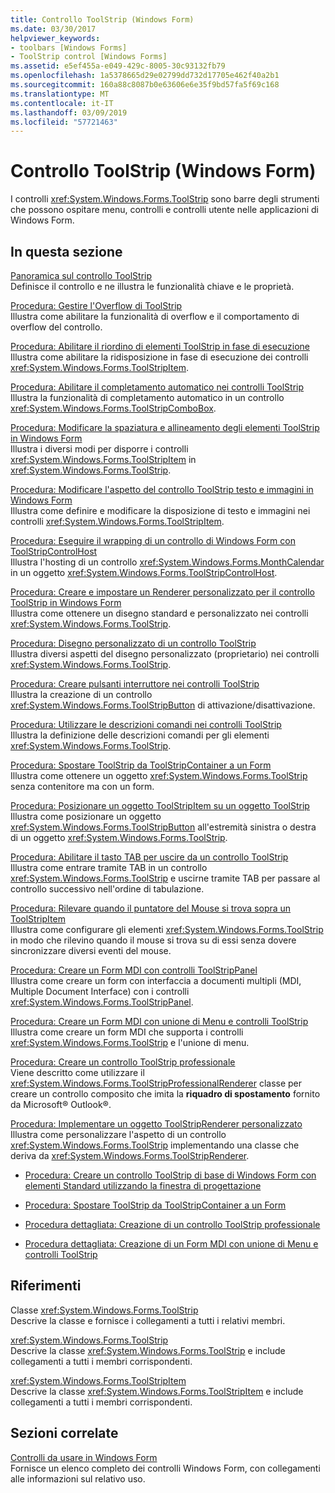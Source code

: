 ```yaml
---
title: Controllo ToolStrip (Windows Form)
ms.date: 03/30/2017
helpviewer_keywords:
- toolbars [Windows Forms]
- ToolStrip control [Windows Forms]
ms.assetid: e5ef455a-e049-429c-8005-30c93132fb79
ms.openlocfilehash: 1a5378665d29e02799dd732d17705e462f40a2b1
ms.sourcegitcommit: 160a88c8087b0e63606e6e35f9bd57fa5f69c168
ms.translationtype: MT
ms.contentlocale: it-IT
ms.lasthandoff: 03/09/2019
ms.locfileid: "57721463"
---
```

# <a name="toolstrip-control-windows-forms"></a>Controllo ToolStrip (Windows Form)
I controlli <xref:System.Windows.Forms.ToolStrip> sono barre degli strumenti che possono ospitare menu, controlli e controlli utente nelle applicazioni di Windows Form.  
  
## <a name="in-this-section"></a>In questa sezione  
 [Panoramica sul controllo ToolStrip](toolstrip-control-overview-windows-forms.md)  
 Definisce il controllo e ne illustra le funzionalità chiave e le proprietà.  
  
 [Procedura: Gestire l'Overflow di ToolStrip](how-to-manage-toolstrip-overflow-in-windows-forms.md)  
 Illustra come abilitare la funzionalità di overflow e il comportamento di overflow del controllo.  
  
 [Procedura: Abilitare il riordino di elementi ToolStrip in fase di esecuzione](how-to-enable-reordering-of-toolstrip-items-at-run-time-in-windows-forms.md)  
 Illustra come abilitare la ridisposizione in fase di esecuzione dei controlli <xref:System.Windows.Forms.ToolStripItem>.  
  
 [Procedura: Abilitare il completamento automatico nei controlli ToolStrip](how-to-enable-autocomplete-in-toolstrip-controls-in-windows-forms.md)  
 Illustra la funzionalità di completamento automatico in un controllo <xref:System.Windows.Forms.ToolStripComboBox>.  
  
 [Procedura: Modificare la spaziatura e allineamento degli elementi ToolStrip in Windows Form](how-to-change-the-spacing-and-alignment-of-toolstrip-items-in-windows-forms.md)  
 Illustra i diversi modi per disporre i controlli <xref:System.Windows.Forms.ToolStripItem> in <xref:System.Windows.Forms.ToolStrip>.  
  
 [Procedura: Modificare l'aspetto del controllo ToolStrip testo e immagini in Windows Form](how-to-change-the-appearance-of-toolstrip-text-and-images-in-windows-forms.md)  
 Illustra come definire e modificare la disposizione di testo e immagini nei controlli <xref:System.Windows.Forms.ToolStripItem>.  
  
 [Procedura: Eseguire il wrapping di un controllo di Windows Form con ToolStripControlHost](how-to-wrap-a-windows-forms-control-with-toolstripcontrolhost.md)  
 Illustra l'hosting di un controllo <xref:System.Windows.Forms.MonthCalendar> in un oggetto <xref:System.Windows.Forms.ToolStripControlHost>.  
  
 [Procedura: Creare e impostare un Renderer personalizzato per il controllo ToolStrip in Windows Form](create-and-set-a-custom-renderer-for-the-toolstrip-control-in-wf.md)  
 Illustra come ottenere un disegno standard e personalizzato nei controlli <xref:System.Windows.Forms.ToolStrip>.  
  
 [Procedura: Disegno personalizzato di un controllo ToolStrip](how-to-custom-draw-a-toolstrip-control.md)  
 Illustra diversi aspetti del disegno personalizzato (proprietario) nei controlli <xref:System.Windows.Forms.ToolStrip>.  
  
 [Procedura: Creare pulsanti interruttore nei controlli ToolStrip](how-to-create-toggle-buttons-in-toolstrip-controls.md)  
 Illustra la creazione di un controllo <xref:System.Windows.Forms.ToolStripButton> di attivazione/disattivazione.  
  
 [Procedura: Utilizzare le descrizioni comandi nei controlli ToolStrip](how-to-use-tooltips-in-toolstrip-controls.md)  
 Illustra la definizione delle descrizioni comandi per gli elementi <xref:System.Windows.Forms.ToolStrip>.  
  
 [Procedura: Spostare ToolStrip da ToolStripContainer a un Form](how-to-move-a-toolstrip-out-of-a-toolstripcontainer-onto-a-form.md)  
 Illustra come ottenere un oggetto <xref:System.Windows.Forms.ToolStrip> senza contenitore ma con un form.  
  
 [Procedura: Posizionare un oggetto ToolStripItem su un oggetto ToolStrip](how-to-position-a-toolstripitem-on-a-toolstrip.md)  
 Illustra come posizionare un oggetto <xref:System.Windows.Forms.ToolStripButton> all'estremità sinistra o destra di un oggetto <xref:System.Windows.Forms.ToolStrip>.  
  
 [Procedura: Abilitare il tasto TAB per uscire da un controllo ToolStrip](how-to-enable-the-tab-key-to-move-out-of-a-toolstrip-control.md)  
 Illustra come entrare tramite TAB in un controllo <xref:System.Windows.Forms.ToolStrip> e uscirne tramite TAB per passare al controllo successivo nell'ordine di tabulazione.  
  
 [Procedura: Rilevare quando il puntatore del Mouse si trova sopra un ToolStripItem](how-to-detect-when-the-mouse-pointer-is-over-a-toolstripitem.md)  
 Illustra come configurare gli elementi <xref:System.Windows.Forms.ToolStrip> in modo che rilevino quando il mouse si trova su di essi senza dovere sincronizzare diversi eventi del mouse.  
  
 [Procedura: Creare un Form MDI con controlli ToolStripPanel](how-to-create-an-mdi-form-with-toolstrippanel-controls.md)  
 Illustra come creare un form con interfaccia a documenti multipli (MDI, Multiple Document Interface) con i controlli <xref:System.Windows.Forms.ToolStripPanel>.  
  
 [Procedura: Creare un Form MDI con unione di Menu e controlli ToolStrip](how-to-create-an-mdi-form-with-menu-merging-and-toolstrip-controls.md)  
 Illustra come creare un form MDI che supporta i controlli <xref:System.Windows.Forms.ToolStrip> e l'unione di menu.  
  
 [Procedura: Creare un controllo ToolStrip professionale](how-to-create-a-professionally-styled-toolstrip-control.md)  
 Viene descritto come utilizzare il <xref:System.Windows.Forms.ToolStripProfessionalRenderer> classe per creare un controllo composito che imita la **riquadro di spostamento** fornito da Microsoft® Outlook®.  
  
 [Procedura: Implementare un oggetto ToolStripRenderer personalizzato](how-to-implement-a-custom-toolstriprenderer.md)  
 Illustra come personalizzare l'aspetto di un controllo <xref:System.Windows.Forms.ToolStrip> implementando una classe che deriva da <xref:System.Windows.Forms.ToolStripRenderer>.  
  
-   [Procedura: Creare un controllo ToolStrip di base di Windows Form con elementi Standard utilizzando la finestra di progettazione](create-a-basic-wf-toolstrip-with-standard-items-using-the-designer.md)  
  
-   [Procedura: Spostare ToolStrip da ToolStripContainer a un Form](how-to-move-a-toolstrip-out-of-a-toolstripcontainer-onto-a-form.md)  
  
-   [Procedura dettagliata: Creazione di un controllo ToolStrip professionale](walkthrough-creating-a-professionally-styled-toolstrip-control.md)  
  
-   [Procedura dettagliata: Creazione di un Form MDI con unione di Menu e controlli ToolStrip](walkthrough-creating-an-mdi-form-with-menu-merging-and-toolstrip-controls.md)  
  
## <a name="reference"></a>Riferimenti  
 Classe <xref:System.Windows.Forms.ToolStrip>  
 Descrive la classe e fornisce i collegamenti a tutti i relativi membri.  
  
 <xref:System.Windows.Forms.ToolStrip>  
 Descrive la classe <xref:System.Windows.Forms.ToolStrip> e include collegamenti a tutti i membri corrispondenti.  
  
 <xref:System.Windows.Forms.ToolStripItem>  
 Descrive la classe <xref:System.Windows.Forms.ToolStripItem> e include collegamenti a tutti i membri corrispondenti.  
  
## <a name="related-sections"></a>Sezioni correlate  
 [Controlli da usare in Windows Form](controls-to-use-on-windows-forms.md)  
 Fornisce un elenco completo dei controlli Windows Form, con collegamenti alle informazioni sul relativo uso.
